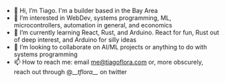 - 👋 Hi, I’m Tiago. I'm a builder based in the Bay Area
- 👀 I’m interested in WebDev, systems programming, ML, microcontrollers, automation in general, and economics
- 🌱 I’m currently learning React, Rust, and Arduino. React for fun, Rust out of deep interest, and Arduino for silly ideas
- 💞️ I’m looking to collaborate on AI/ML projects or anything to do with systems programming
- 📫 How to reach me: email me@tiagoflora.com or, more obscurely, reach out through @\_\__tflora\_\__ on twitter

<!---
t-flora/t-flora is a ✨ special ✨ repository because its `README.md` (this file) appears on your GitHub profile.
You can click the Preview link to take a look at your changes.
--->

